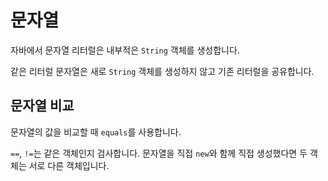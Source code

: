 # 문자열

자바에서 문자열 리터럴은 내부적은 `String` 객체를 생성합니다.

같은 리터럴 문자열은 새로 `String` 객체를 생성하지 않고 기존 리터럴을 공유합니다.

## 문자열 비교

문자열의 값을 비교할 때 `equals`를 사용합니다.

`==`, `!=`는 같은 객체인지 검사합니다. 문자열을 직접 `new`와 함께 직접 생성했다면 두 객체는 서로 다른 객체입니다.
